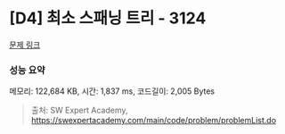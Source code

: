 # [D4] 최소 스패닝 트리 - 3124 

[문제 링크](https://swexpertacademy.com/main/code/problem/problemDetail.do?contestProbId=AV_mSnmKUckDFAWb) 

### 성능 요약

메모리: 122,684 KB, 시간: 1,837 ms, 코드길이: 2,005 Bytes



> 출처: SW Expert Academy, https://swexpertacademy.com/main/code/problem/problemList.do